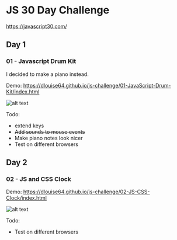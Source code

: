 # JS 30 Day Challenge
https://javascript30.com/
## Day 1
### 01 - Javascript Drum Kit

I decided to make a piano instead.

Demo: https://dlouise64.github.io/js-challenge/01-JavaScript-Drum-Kit/index.html

![alt text](https://user-images.githubusercontent.com/4723307/27332816-a4fe0a38-5617-11e7-8638-aa2cb3785d8a.png "A mini Piano")

Todo:
* extend keys
* <strike>Add sounds to mouse events</strike>
* Make piano notes look nicer
* Test on different browsers


## Day 2
### 02 - JS and CSS Clock

Demo: https://dlouise64.github.io/js-challenge/02-JS-CSS-Clock/index.html

![alt text](https://user-images.githubusercontent.com/4723307/27506969-5bd4b924-5919-11e7-90a9-72c5fb158a0f.png "A Clock")

Todo:
* Test on different browsers